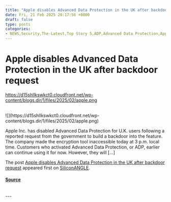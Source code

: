 ```yaml
---
title: "Apple disables Advanced Data Protection in the UK after backdoor request"
date: Fri, 21 Feb 2025 20:17:56 +0000
draft: false
type: posts
categories: 
- NEWS,Security,The-Latest,Top Story 5,ADP,Advanced Data Protection,Apple,Backdoor,cybersecurity,encryption,end-to-end encryption,UK
---
```

# Apple disables Advanced Data Protection in the UK after backdoor request
https://d15shllkswkct0.cloudfront.net/wp-content/blogs.dir/1/files/2025/02/apple.png
<br/>

<br/>
![](https://d15shllkswkct0.cloudfront.net/wp-content/blogs.dir/1/files/2025/02/apple.png)

Apple Inc. has disabled Advanced Data Protection for U.K. users following a reported request from the government to build a backdoor into the feature.  The company made the encryption tool inaccessible today at 3 p.m. local time. Customers who activated Advanced Data Protection, or ADP, earlier can continue using it for now. However, they will \[…\]

The post [Apple disables Advanced Data Protection in the UK after backdoor request](https://siliconangle.com/2025/02/21/apple-disables-advanced-data-protection-uk-backdoor-request/) appeared first on [SiliconANGLE](https://siliconangle.com).

#### [Source](https://siliconangle.com/2025/02/21/apple-disables-advanced-data-protection-uk-backdoor-request/)

<br/>
---
